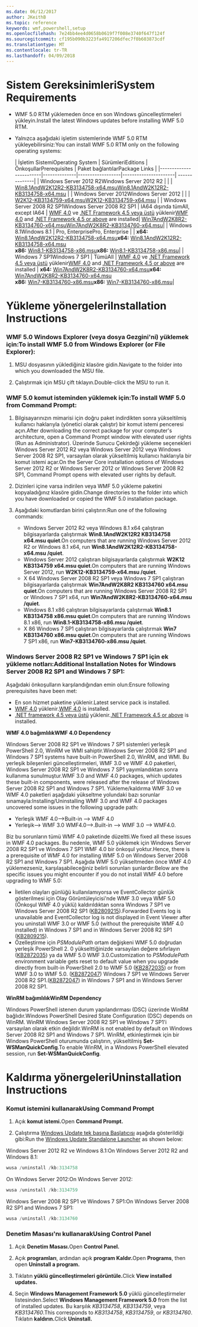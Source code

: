 ```yaml
---
ms.date: 06/12/2017
author: JKeithB
ms.topic: reference
keywords: wmf,powershell,setup
ms.openlocfilehash: 7e24bb4ee4d0658b0619f7f008e3740f647f124f
ms.sourcegitcommit: cf195b090b3223fa4917206dfec7f0b603873cdf
ms.translationtype: MT
ms.contentlocale: tr-TR
ms.lasthandoff: 04/09/2018
---
```

# <a name="system-requirements"></a><span data-ttu-id="ed79d-102">Sistem Gereksinimleri</span><span class="sxs-lookup"><span data-stu-id="ed79d-102">System Requirements</span></span>

- <span data-ttu-id="ed79d-103">WMF 5.0 RTM yüklemeden önce en son Windows güncelleştirmeleri yükleyin.</span><span class="sxs-lookup"><span data-stu-id="ed79d-103">Install the latest Windows updates before installing WMF 5.0 RTM.</span></span>
- <span data-ttu-id="ed79d-104">Yalnızca aşağıdaki işletim sistemlerinde WMF 5.0 RTM yükleyebilirsiniz:</span><span class="sxs-lookup"><span data-stu-id="ed79d-104">You can install WMF 5.0 RTM only on the following operating systems:</span></span>

    | <span data-ttu-id="ed79d-105">İşletim Sistemi</span><span class="sxs-lookup"><span data-stu-id="ed79d-105">Operating System</span></span>       | <span data-ttu-id="ed79d-106">Sürümleri</span><span class="sxs-lookup"><span data-stu-id="ed79d-106">Editions</span></span>         | <span data-ttu-id="ed79d-107">Önkoşullar</span><span class="sxs-lookup"><span data-stu-id="ed79d-107">Prerequisites</span></span>        |  <span data-ttu-id="ed79d-108">Paket bağlantılar</span><span class="sxs-lookup"><span data-stu-id="ed79d-108">Package Links</span></span> |
    |------------------------|--------------|------------------|----------------------| --------------|
    | <span data-ttu-id="ed79d-109">Windows Server 2012 R2</span><span class="sxs-lookup"><span data-stu-id="ed79d-109">Windows Server 2012 R2</span></span> |  |  | [<span data-ttu-id="ed79d-110">Win8.1AndW2K12R2-KB3134758-x64.msu</span><span class="sxs-lookup"><span data-stu-id="ed79d-110">Win8.1AndW2K12R2-KB3134758-x64.msu</span></span>](http://go.microsoft.com/fwlink/?LinkId=717507) |
    | <span data-ttu-id="ed79d-111">Windows Server 2012</span><span class="sxs-lookup"><span data-stu-id="ed79d-111">Windows Server 2012</span></span>    |  |  | [<span data-ttu-id="ed79d-112">W2K12-KB3134759-x64.msu</span><span class="sxs-lookup"><span data-stu-id="ed79d-112">W2K12-KB3134759-x64.msu</span></span>](http://go.microsoft.com/fwlink/?LinkId=717506) |
    | <span data-ttu-id="ed79d-113">Windows Server 2008 R2 SP1</span><span class="sxs-lookup"><span data-stu-id="ed79d-113">Windows Server 2008 R2 SP1</span></span> | <span data-ttu-id="ed79d-114">IA64 dışında tüm</span><span class="sxs-lookup"><span data-stu-id="ed79d-114">All, except IA64</span></span> | <span data-ttu-id="ed79d-115">[WMF 4.0](http://www.microsoft.com/en-us/download/details.aspx?id=40855) ve [.NET Framework 4.5 veya üstü](https://msdn.microsoft.com/library/5a4x27ek.aspx) yüklenir</span><span class="sxs-lookup"><span data-stu-id="ed79d-115">[WMF 4.0](http://www.microsoft.com/en-us/download/details.aspx?id=40855) and [.NET Framework 4.5 or above](https://msdn.microsoft.com/library/5a4x27ek.aspx) are installed</span></span>| [<span data-ttu-id="ed79d-116">Win7AndW2K8R2-KB3134760-x64.msu</span><span class="sxs-lookup"><span data-stu-id="ed79d-116">Win7AndW2K8R2-KB3134760-x64.msu</span></span>](http://go.microsoft.com/fwlink/?LinkId=717504)|
    | <span data-ttu-id="ed79d-117">Windows 8.1</span><span class="sxs-lookup"><span data-stu-id="ed79d-117">Windows 8.1</span></span> | <span data-ttu-id="ed79d-118">Pro, Enterprise</span><span class="sxs-lookup"><span data-stu-id="ed79d-118">Pro, Enterprise</span></span> | | <span data-ttu-id="ed79d-119">**x64:**  [Win8.1AndW2K12R2-KB3134758-x64.msu](http://go.microsoft.com/fwlink/?LinkId=717507)</span><span class="sxs-lookup"><span data-stu-id="ed79d-119">**x64:**  [Win8.1AndW2K12R2-KB3134758-x64.msu](http://go.microsoft.com/fwlink/?LinkId=717507)</span></span> </br> <span data-ttu-id="ed79d-120">**x86:**  [Win8.1-KB3134758-x86.msu](http://go.microsoft.com/fwlink/?LinkID=717963)</span><span class="sxs-lookup"><span data-stu-id="ed79d-120">**x86:**  [Win8.1-KB3134758-x86.msu](http://go.microsoft.com/fwlink/?LinkID=717963)</span></span>|
    | <span data-ttu-id="ed79d-121">Windows 7 SP1</span><span class="sxs-lookup"><span data-stu-id="ed79d-121">Windows 7 SP1</span></span> | <span data-ttu-id="ed79d-122">Tümü</span><span class="sxs-lookup"><span data-stu-id="ed79d-122">All</span></span> | <span data-ttu-id="ed79d-123">[WMF 4.0](http://www.microsoft.com/en-us/download/details.aspx?id=40855) ve [.NET Framework 4.5 veya üstü](https://msdn.microsoft.com/library/5a4x27ek.aspx) yüklenir</span><span class="sxs-lookup"><span data-stu-id="ed79d-123">[WMF 4.0](http://www.microsoft.com/en-us/download/details.aspx?id=40855) and [.NET Framework 4.5 or above](https://msdn.microsoft.com/library/5a4x27ek.aspx) are installed</span></span> | <span data-ttu-id="ed79d-124">**x64:**  [Win7AndW2K8R2-KB3134760-x64.msu](http://go.microsoft.com/fwlink/?LinkId=717504)</span><span class="sxs-lookup"><span data-stu-id="ed79d-124">**x64:**  [Win7AndW2K8R2-KB3134760-x64.msu](http://go.microsoft.com/fwlink/?LinkId=717504)</span></span>  </br> <span data-ttu-id="ed79d-125">**x86:**  [Win7-KB3134760-x86.msu](http://go.microsoft.com/fwlink/?LinkID=717962)</span><span class="sxs-lookup"><span data-stu-id="ed79d-125">**x86:**  [Win7-KB3134760-x86.msu](http://go.microsoft.com/fwlink/?LinkID=717962)</span></span>|

# <a name="installation-instructions"></a><span data-ttu-id="ed79d-126">Yükleme yönergeleri</span><span class="sxs-lookup"><span data-stu-id="ed79d-126">Installation Instructions</span></span>

### <a name="to-install-wmf-50-from-windows-explorer-or-file-explorer"></a><span data-ttu-id="ed79d-127">WMF 5.0 Windows Explorer (veya dosya Gezgini'ni) yüklemek için:</span><span class="sxs-lookup"><span data-stu-id="ed79d-127">To install WMF 5.0 from Windows Explorer (or File Explorer):</span></span>

1. <span data-ttu-id="ed79d-128">MSU dosyasının yüklediğiniz klasöre gidin.</span><span class="sxs-lookup"><span data-stu-id="ed79d-128">Navigate to the folder into which you downloaded the MSU file.</span></span>

2. <span data-ttu-id="ed79d-129">Çalıştırmak için MSU çift tıklayın.</span><span class="sxs-lookup"><span data-stu-id="ed79d-129">Double-click the MSU to run it.</span></span>

### <a name="to-install-wmf-50-from-command-prompt"></a><span data-ttu-id="ed79d-130">WMF 5.0 komut isteminden yüklemek için:</span><span class="sxs-lookup"><span data-stu-id="ed79d-130">To install WMF 5.0 from Command Prompt:</span></span>

1. <span data-ttu-id="ed79d-131">Bilgisayarınızın mimarisi için doğru paket indirdikten sonra yükseltilmiş kullanıcı haklarıyla (yönetici olarak çalıştır) bir komut istemi penceresi açın.</span><span class="sxs-lookup"><span data-stu-id="ed79d-131">After downloading the correct package for your computer's architecture, open a Command Prompt window with elevated user rights (Run as Administrator).</span></span> <span data-ttu-id="ed79d-132">Üzerinde Sunucu Çekirdeği yükleme seçenekleri Windows Server 2012 R2 veya Windows Server 2012 veya Windows Server 2008 R2 SP1, varsayılan olarak yükseltilmiş kullanıcı haklarıyla bir komut istemi açar.</span><span class="sxs-lookup"><span data-stu-id="ed79d-132">On the Server Core installation options of Windows Server 2012 R2 or Windows Server 2012 or Windows Server 2008 R2 SP1, Command Prompt opens with elevated user rights by default.</span></span>

2. <span data-ttu-id="ed79d-133">Dizinleri içine varsa indirilen veya WMF 5.0 yükleme paketini kopyaladığınız klasöre gidin.</span><span class="sxs-lookup"><span data-stu-id="ed79d-133">Change directories to the folder into which you have downloaded or copied the WMF 5.0 installation package.</span></span>

3. <span data-ttu-id="ed79d-134">Aşağıdaki komutlardan birini çalıştırın:</span><span class="sxs-lookup"><span data-stu-id="ed79d-134">Run one of the following commands:</span></span>
    - <span data-ttu-id="ed79d-135">Windows Server 2012 R2 veya Windows 8.1 x64 çalıştıran bilgisayarlarda çalıştırmak **Win8.1AndW2K12R2 KB3134758 x64.msu quiet**.</span><span class="sxs-lookup"><span data-stu-id="ed79d-135">On computers that are running Windows Server 2012 R2 or Windows 8.1 x64, run **Win8.1AndW2K12R2-KB3134758-x64.msu /quiet**.</span></span>
    - <span data-ttu-id="ed79d-136">Windows Server 2012 çalıştıran bilgisayarlarda çalıştırmak **W2K12 KB3134759 x64.msu quiet**.</span><span class="sxs-lookup"><span data-stu-id="ed79d-136">On computers that are running Windows Server 2012, run **W2K12-KB3134759-x64.msu /quiet**.</span></span>
    - <span data-ttu-id="ed79d-137">X 64 Windows Server 2008 R2 SP1 veya Windows 7 SP1 çalıştıran bilgisayarlarda çalıştırmak **Win7AndW2K8R2 KB3134760 x64.msu quiet**.</span><span class="sxs-lookup"><span data-stu-id="ed79d-137">On computers that are running Windows Server 2008 R2 SP1 or Windows 7 SP1 x64, run **Win7AndW2K8R2-KB3134760-x64.msu /quiet**.</span></span>
    - <span data-ttu-id="ed79d-138">Windows 8.1 x86 çalıştıran bilgisayarlarda çalıştırmak **Win8.1 KB3134758 x86.msu quiet**.</span><span class="sxs-lookup"><span data-stu-id="ed79d-138">On computers that are running Windows 8.1 x86, run **Win8.1-KB3134758-x86.msu /quiet**.</span></span>
    - <span data-ttu-id="ed79d-139">X 86 Windows 7 SP1 çalıştıran bilgisayarlarda çalıştırmak **Win7 KB3134760 x86.msu quiet**.</span><span class="sxs-lookup"><span data-stu-id="ed79d-139">On computers that are running Windows 7 SP1 x86, run **Win7-KB3134760-x86.msu /quiet**.</span></span>

### <a name="additional-installation-notes-for-windows-server-2008-r2-sp1-and-windows-7-sp1"></a><span data-ttu-id="ed79d-140">Windows Server 2008 R2 SP1 ve Windows 7 SP1 için ek yükleme notları:</span><span class="sxs-lookup"><span data-stu-id="ed79d-140">Additional Installation Notes for Windows Server 2008 R2 SP1 and Windows 7 SP1:</span></span>

<span data-ttu-id="ed79d-141">Aşağıdaki önkoşulların karşılandığından emin olun:</span><span class="sxs-lookup"><span data-stu-id="ed79d-141">Ensure following prerequisites have been met:</span></span>
- <span data-ttu-id="ed79d-142">En son hizmet paketine yüklenir.</span><span class="sxs-lookup"><span data-stu-id="ed79d-142">Latest service pack is installed.</span></span>
- <span data-ttu-id="ed79d-143">[WMF 4.0](http://www.microsoft.com/en-us/download/details.aspx?id=40855) yüklenir.</span><span class="sxs-lookup"><span data-stu-id="ed79d-143">[WMF 4.0](http://www.microsoft.com/en-us/download/details.aspx?id=40855) is installed.</span></span>
- <span data-ttu-id="ed79d-144">[.NET framework 4.5 veya üstü](https://msdn.microsoft.com/library/5a4x27ek.aspx) yüklenir.</span><span class="sxs-lookup"><span data-stu-id="ed79d-144">[.NET Framework 4.5 or above](https://msdn.microsoft.com/library/5a4x27ek.aspx) is installed.</span></span>

<span data-ttu-id="ed79d-145">**WMF 4.0 bağımlılık**</span><span class="sxs-lookup"><span data-stu-id="ed79d-145">**WMF 4.0 Dependency**</span></span>

<span data-ttu-id="ed79d-146">Windows Server 2008 R2 SP1 ve Windows 7 SP1 sistemleri yerleşik PowerShell 2.0, WinRM ve WMI sahiptir.</span><span class="sxs-lookup"><span data-stu-id="ed79d-146">Windows Server 2008 R2 SP1 and Windows 7 SP1 systems have built-in PowerShell 2.0, WinRM, and WMI.</span></span> <span data-ttu-id="ed79d-147">Bu yerleşik bileşenleri güncelleştirmeleri, WMF 3.0 ve WMF 4.0 paketleri, Windows Server 2008 R2 SP1 ve Windows 7 SP1 yayımlandıktan sonra kullanıma sunulmuştur.</span><span class="sxs-lookup"><span data-stu-id="ed79d-147">WMF 3.0 and WMF 4.0 packages, which updates these built-in components, were released after the release of Windows Server 2008 R2 SP1 and Windows 7 SP1.</span></span> <span data-ttu-id="ed79d-148">Yükleme/kaldırma WMF 3.0 ve WMF 4.0 paketleri aşağıdaki yükseltme yolundaki bazı sorunlar sınamayla:</span><span class="sxs-lookup"><span data-stu-id="ed79d-148">Installing/Uninstalling WMF 3.0 and WMF 4.0 packages uncovered some issues in the following upgrade path:</span></span>

- <span data-ttu-id="ed79d-149">Yerleşik WMF 4.0--></span><span class="sxs-lookup"><span data-stu-id="ed79d-149">Built-in --> WMF 4.0</span></span>
- <span data-ttu-id="ed79d-150">Yerleşik--> WMF 3.0 WMF4.0-->.</span><span class="sxs-lookup"><span data-stu-id="ed79d-150">Built-in --> WMF 3.0 --> WMF4.0.</span></span>

<span data-ttu-id="ed79d-151">Biz bu sorunların tümü WMF 4.0 paketinde düzeltti.</span><span class="sxs-lookup"><span data-stu-id="ed79d-151">We fixed all these issues in WMF 4.0 packages.</span></span> <span data-ttu-id="ed79d-152">Bu nedenle, WMF 5.0 yüklemek için Windows Server 2008 R2 SP1 ve Windows 7 SP1 WMF 4.0 bir önkoşul yoktur.</span><span class="sxs-lookup"><span data-stu-id="ed79d-152">Hence, there is a prerequisite of WMF 4.0 for installing WMF 5.0 on Windows Server 2008 R2 SP1 and Windows 7 SP1.</span></span> <span data-ttu-id="ed79d-153">Aşağıda WMF 5.0 yükseltmeden önce WMF 4.0 yüklemezseniz, karşılaşabileceğiniz belirli sorunları şunlardır:</span><span class="sxs-lookup"><span data-stu-id="ed79d-153">Below are the specific issues you might encounter if you do not install WMF 4.0 before upgrading to WMF 5.0:</span></span>

- <span data-ttu-id="ed79d-154">İletilen olayları günlüğü kullanılamıyorsa ve EventCollector günlük gösterilmesi için Olay Görüntüleyicisi'nde WMF 3.0 veya WMF 5.0 (Önkoşul WMF 4.0 yüklü) kaldırıldıktan sonra Windows 7 SP1 ve Windows Server 2008 R2 SP1 ([KB2809215](https://support.microsoft.com/en-us/kb/2809215)).</span><span class="sxs-lookup"><span data-stu-id="ed79d-154">Forwarded Events log is unavailable and EventCollector log is not displayed in Event Viewer after you uninstall WMF 3.0 or WMF 5.0 (without the prerequisite WMF 4.0 installed) in Windows 7 SP1 and in Windows Server 2008 R2 SP1 ([KB2809215](https://support.microsoft.com/en-us/kb/2809215)).</span></span>
- <span data-ttu-id="ed79d-155">Özelleştirme için *PSModulePath* ortam değişkeni WMF 5.0 doğrudan yerleşik PowerShell 2. 0 yükselttiğinizde varsayılan değere sıfırlayın ([KB2872035](https://support.microsoft.com/en-us/kb/2872035)) ya da WMF 5.0 WMF 3.0.</span><span class="sxs-lookup"><span data-stu-id="ed79d-155">Customization to *PSModulePath* environment variable gets reset to default value when you upgrade directly from built-in PowerShell 2.0 to WMF 5.0 ([KB2872035](https://support.microsoft.com/en-us/kb/2872035)) or from WMF 3.0 to WMF 5.0.</span></span> <span data-ttu-id="ed79d-156">([KB2872047](https://support.microsoft.com/en-us/kb/2872047)) Windows 7 SP1 ve Windows Server 2008 R2 SP1.</span><span class="sxs-lookup"><span data-stu-id="ed79d-156">([KB2872047](https://support.microsoft.com/en-us/kb/2872047)) in Windows 7 SP1 and in Windows Server 2008 R2 SP1.</span></span>

<span data-ttu-id="ed79d-157">**WinRM bağımlılık**</span><span class="sxs-lookup"><span data-stu-id="ed79d-157">**WinRM Dependency**</span></span>

<span data-ttu-id="ed79d-158">Windows PowerShell istenen durum yapılandırması (DSC) üzerinde WinRM bağlıdır.</span><span class="sxs-lookup"><span data-stu-id="ed79d-158">Windows PowerShell Desired State Configuration (DSC) depends on WinRM.</span></span> <span data-ttu-id="ed79d-159">WinRM Windows Server 2008 R2 SP1 ve Windows 7 SP1'i varsayılan olarak etkin değildir.</span><span class="sxs-lookup"><span data-stu-id="ed79d-159">WinRM is not enabled by default on Windows Server 2008 R2 SP1 and Windows 7 SP1.</span></span> <span data-ttu-id="ed79d-160">WinRM, etkinleştirmek için bir Windows PowerShell oturumunda çalıştırın, yükseltilmiş **Set-WSManQuickConfig**.</span><span class="sxs-lookup"><span data-stu-id="ed79d-160">To enable WinRM, in a Windows PowerShell elevated session, run **Set-WSManQuickConfig**.</span></span>

# <a name="uninstallation-instructions"></a><span data-ttu-id="ed79d-161">Kaldırma yönergeleri</span><span class="sxs-lookup"><span data-stu-id="ed79d-161">Uninstallation Instructions</span></span>

### <a name="using-command-prompt"></a><span data-ttu-id="ed79d-162">Komut istemini kullanarak</span><span class="sxs-lookup"><span data-stu-id="ed79d-162">Using Command Prompt</span></span>

1.  <span data-ttu-id="ed79d-163">Açık **komut istemi.**</span><span class="sxs-lookup"><span data-stu-id="ed79d-163">Open **Command Prompt.**</span></span>

2.  <span data-ttu-id="ed79d-164">Çalıştırma [Windows Update tek başına Başlatıcısı](https://support.microsoft.com/en-us/kb/934307) aşağıda gösterildiği gibi:</span><span class="sxs-lookup"><span data-stu-id="ed79d-164">Run the [Windows Update Standalone Launcher](https://support.microsoft.com/en-us/kb/934307) as shown below:</span></span>

<span data-ttu-id="ed79d-165">Windows Server 2012 R2 ve Windows 8.1:</span><span class="sxs-lookup"><span data-stu-id="ed79d-165">On Windows Server 2012 R2 and Windows 8.1:</span></span>
```powershell
wusa /uninstall /kb:3134758
```
<span data-ttu-id="ed79d-166">On Windows Server 2012:</span><span class="sxs-lookup"><span data-stu-id="ed79d-166">On Windows Server 2012:</span></span>
```powershell
wusa /uninstall /kb:3134759
```
<span data-ttu-id="ed79d-167">Windows Server 2008 R2 SP1 ve Windows 7 SP1:</span><span class="sxs-lookup"><span data-stu-id="ed79d-167">On Windows Server 2008 R2 SP1 and Windows 7 SP1:</span></span>
```powershell
wusa /uninstall /kb:3134760
```

### <a name="using-control-panel"></a><span data-ttu-id="ed79d-168">Denetim Masası'nı kullanarak</span><span class="sxs-lookup"><span data-stu-id="ed79d-168">Using Control Panel</span></span>

1.  <span data-ttu-id="ed79d-169">Açık **Denetim Masası.**</span><span class="sxs-lookup"><span data-stu-id="ed79d-169">Open **Control Panel.**</span></span>

2.  <span data-ttu-id="ed79d-170">Açık **programları**, ardından açık **program Kaldır.**</span><span class="sxs-lookup"><span data-stu-id="ed79d-170">Open **Programs**, then open **Uninstall a program.**</span></span>

3.  <span data-ttu-id="ed79d-171">Tıklatın **yüklü güncelleştirmeleri görüntüle.**</span><span class="sxs-lookup"><span data-stu-id="ed79d-171">Click **View installed updates.**</span></span>

4.  <span data-ttu-id="ed79d-172">Seçin **Windows Management Framework 5.0** yüklü güncelleştirmeler listesinden.</span><span class="sxs-lookup"><span data-stu-id="ed79d-172">Select **Windows Management Framework 5.0** from the list of installed updates.</span></span> <span data-ttu-id="ed79d-173">Bu karşılık *KB3134758*, *KB3134759*, veya *KB3134760*.</span><span class="sxs-lookup"><span data-stu-id="ed79d-173">This corresponds to *KB3134758*, *KB3134759*, or *KB3134760*.</span></span> <span data-ttu-id="ed79d-174">Tıklatın **kaldırın.**</span><span class="sxs-lookup"><span data-stu-id="ed79d-174">Click **Uninstall.**</span></span>
